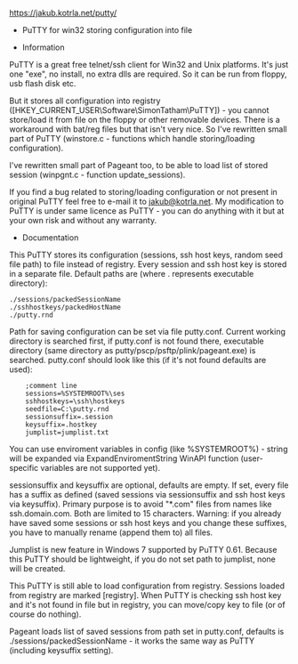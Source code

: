 https://jakub.kotrla.net/putty/

* PuTTY for win32 storing configuration into file

* Information

PuTTY is a great free telnet/ssh client for Win32 and Unix platforms. It's just one "exe", no install, no extra dlls are required.
So it can be run from floppy, usb flash disk etc.

But it stores all configuration into registry ([HKEY_CURRENT_USER\Software\SimonTatham\PuTTY]) - you cannot store/load it from file on the floppy or other removable devices.
There is a workaround with bat/reg files but that isn't very nice. So I've rewritten small part of PuTTY (winstore.c - functions which handle storing/loading configuration).

I've rewritten small part of Pageant too, to be able to load list of stored session (winpgnt.c - function update_sessions).

If you find a bug related to storing/loading configuration or not present in original PuTTY feel free to e-mail it to jakub@kotrla.net.
My modification to PuTTY is under same licence as PuTTY - you can do anything with it but at your own risk and without any warranty.

* Documentation

This PuTTY stores its configuration (sessions, ssh host keys, random seed file path) to file instead of registry.
Every session and ssh host key is stored in a separate file. Default paths are (where . represents executable directory):

    ./sessions/packedSessionName
    ./sshhostkeys/packedHostName
    ./putty.rnd

Path for saving configuration can be set via file putty.conf. Current working
directory is searched first, if putty.conf is not found there, executable
directory (same directory as putty/pscp/psftp/plink/pageant.exe) is searched.
putty.conf should look like this (if it's not found defaults are used):

		;comment line
		sessions=%SYSTEMROOT%\ses
		sshhostkeys=\ssh\hostkeys
		seedfile=C:\putty.rnd
		sessionsuffix=.session
		keysuffix=.hostkey
		jumplist=jumplist.txt
	

You can use enviroment variables in config (like %SYSTEMROOT%) - string will be expanded via ExpandEnviromentString WinAPI function (user-specific variables are not supported yet).

sessionsuffix and keysuffix are optional, defaults are empty. If set, every file has a suffix as defined (saved sessions via sessionsuffix and ssh host keys via keysuffix).
Primary purpose is to avoid "\*.com" files from names like ssh.domain.com. Both are limited to 15 characters.
Warning: if you already have saved some sessions or ssh host keys and you change these suffixes, you have to manually rename (append them to) all files.

Jumplist is new feature in Windows 7 supported by PuTTY 0.61. Because this PuTTY should be lightweight, if you do not set path to jumplist, none will be created.

This PuTTY is still able to load configuration from registry. Sessions loaded from registry are marked [registry].
When PuTTY is checking ssh host key and it's not found in file but in registry, you can move/copy key to file (or of course do nothing).

Pageant loads list of saved sessions from path set in putty.conf, defaults is ./sessions/packedSessionName - it works the same way as PuTTY (including keysuffix setting). 

